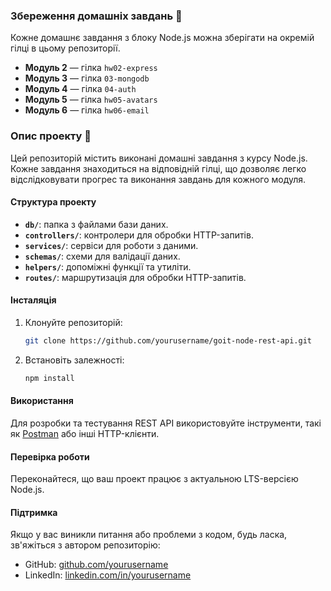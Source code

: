 
### Збереження домашніх завдань 🚀

Кожне домашнє завдання з блоку Node.js можна зберігати на окремій гілці в цьому репозиторії.

- **Модуль 2** — гілка `hw02-express`
- **Модуль 3** — гілка `03-mongodb`
- **Модуль 4** — гілка `04-auth`
- **Модуль 5** — гілка `hw05-avatars`
- **Модуль 6** — гілка `hw06-email`

### Опис проекту 🚀

Цей репозиторій містить виконані домашні завдання з курсу Node.js. Кожне завдання знаходиться на відповідній гілці, що дозволяє легко відслідковувати прогрес та виконання завдань для кожного модуля.

#### Структура проекту

- **`db/`**: папка з файлами бази даних.
- **`controllers/`**: контролери для обробки HTTP-запитів.
- **`services/`**: сервіси для роботи з даними.
- **`schemas/`**: схеми для валідації даних.
- **`helpers/`**: допоміжні функції та утиліти.
- **`routes/`**: маршрутизація для обробки HTTP-запитів.

#### Інсталяція

1. Клонуйте репозиторій:

   ```bash
   git clone https://github.com/yourusername/goit-node-rest-api.git
   ```

2. Встановіть залежності:

   ```bash
   npm install
   ```

#### Використання

Для розробки та тестування REST API використовуйте інструменти, такі як [Postman](https://www.postman.com/) або інші HTTP-клієнти.

#### Перевірка роботи

Переконайтеся, що ваш проект працює з актуальною LTS-версією Node.js.

#### Підтримка

Якщо у вас виникли питання або проблеми з кодом, будь ласка, зв'яжіться з автором репозиторію:

- GitHub: [github.com/yourusername](https://github.com/nataliiahodnia)
- LinkedIn: [linkedin.com/in/yourusername](https://www.linkedin.com/in/nataliia-hodnia/)


